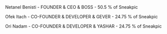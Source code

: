 Netanel Benisti - FOUNDER & CEO & BOSS - 50.5 % of Sneakpic

Ofek Itach - CO-FOUNDER & DEVELOPER & GEVER - 24.75 % of Sneakpic

Ori Nadam - CO-FOUNDER & DEVELOPER & YASHAR - 24.75 % of Sneakpic